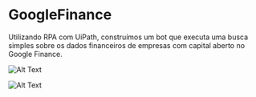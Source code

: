 # GoogleFinance
Utilizando RPA com UiPath, construímos um bot que executa uma busca simples sobre os dados financeiros de empresas com capital aberto no Google Finance.



![Alt Text](https://github.com/OLIVEIRAFAEL/GoogleFinance/blob/master/files/GoogleFinance-RPA-Exec.gif)

![Alt Text](https://github.com/OLIVEIRAFAEL/GoogleFinance/blob/master/files/GoogleFinance-RPA-Debug.gif)
